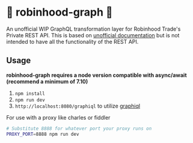 # :construction: robinhood-graph :construction:

An unofficial WIP GraphQL transformation layer for Robinhood Trade's Private REST API. This is based on [unofficial documentation](https://github.com/sanko/Robinhood) but is not intended to have all the functionality of the REST API.

## Usage

**robinhood-graph requires a node version compatible with async/await (recommend a minimum of 7.10)**

1. `npm install`
2. `npm run dev `
3. `http://localhost:8080/graphiql` to utilize [graphiql](https://medium.com/the-graphqlhub/graphiql-graphql-s-killer-app-9896242b2125)

For use with a proxy like charles or fiddler
```bash
# Substitute 8888 for whatever port your proxy runs on
PROXY_PORT=8888 npm run dev
```
